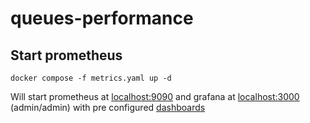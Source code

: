 # queues-performance

## Start prometheus
```shell
docker compose -f metrics.yaml up -d
```


Will start prometheus at [localhost:9090](localhost:9090) and grafana at [localhost:3000](localhost:3000) (admin/admin)
with pre configured [dashboards](http://localhost:3000/dashboards)
